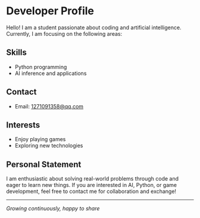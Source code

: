 # Developer Profile

Hello! I am a student passionate about coding and artificial intelligence. Currently, I am focusing on the following areas:

## Skills

- Python programming
- AI inference and applications

## Contact

- Email: 1271091358@qq.com

## Interests

- Enjoy playing games
- Exploring new technologies

## Personal Statement

I am enthusiastic about solving real-world problems through code and eager to learn new things. If you are interested in AI, Python, or game development, feel free to contact me for collaboration and exchange!

---
_Growing continuously, happy to share_
